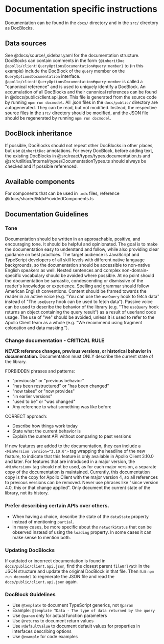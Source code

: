 # Documentation specific instructions

Documentation can be found in the `docs/` directory and in the `src/` directory as DocBlocks.

## Data sources

See @docs/source/\_sidebar.yaml for the documentation structure.
DocBlocks can contain comments in the form `{@inheritDoc @apollo/client!QueryOptionsDocumentation#query:member}` to (in this example) include the DocBlock of the `query` member on the `QueryOptionsDocumentation` interface. `@apollo/client!QueryOptionsDocumentation#query:member` is called a "canonical reference" and is used to uniquely identify a DocBlock.
An accumulation of all DocBlocks and their canonical references can be found in @docs/public/client.api.json. This file is generated from the source code by running `npm run docmodel`.
All .json files in the `docs/public/` directory are autogenerated. They can be read, but not modified. Instead, the respective source files in the `src/` directory should be modified, and the JSON file should be regenerated by running `npm run docmodel`.

## DocBlock inheritance

If possible, DocBlocks should not repeat other DocBlocks in other places, but use `@inheritDoc` annotations. For every DocBlock, before adding text, the existing DocBlocks in @src/react/types/types.documentation.ts and @src/utilities/internal/types/DocumentationTypes.ts should always be checked and if possible referenced.

## Available components

For components that can be used in `.mdx` files, reference @docs/shared/MdxProvidedComponents.ts

## Documentation Guidelines

### Tone

Documentation should be written in an approachable, positive, and encouraging tone. It should be helpful and opinionated. The goal is to make the documentation easy to understand and follow, while also providing clear guidance on best practices.
The target audience is JavaScript and TypeScript developers of all skill levels with different native language backgrounds, so the documentation should be accessible to non-native English speakers as well. Nested sentences and complex non-domain-specific vocabulary should be avoided where possible.
At no point should the documentation be sarcastic, condescending or dismissive of the reader's knowledge or experience.
Spelling and grammar should follow American English conventions.
Content should be framed towards the reader in an active voice (e.g. "You can use the `useQuery` hook to fetch data" instead of "The `useQuery` hook can be used to fetch data"). Passive voice can be used to describe the behavior of the library (e.g. "The `useQuery` hook returns an object containing the query result") as a result of userland code usage.
The use of "we" should be avoided, unless it is used to refer to the Apollo Client team as a whole (e.g. "We recommend using fragment colocation and data masking.").

### Change documentation - CRITICAL RULE

**NEVER reference changes, previous versions, or historical behavior in documentation.** Documentation must ONLY describe the current state of the library.

FORBIDDEN phrases and patterns:

- "previously" or "previous behavior"
- "has been restructured" or "has been changed"
- "now takes" or "now provides"
- "in earlier versions"
- "used to be" or "was changed"
- Any reference to what something was like before

CORRECT approach:

- Describe how things work today
- State what the current behavior is
- Explain the current API without comparing to past versions

If new features are added to the documentation, they can include a `<MinVersion version="3.10.0">` tag wrapping the headline of the new feature, to indicate that this feature is only available in Apollo Client 3.10.0 and later.
For features that are introduced in a major version, the `<MinVersion>` tag should not be used, as for each major version, a separate copy of the documentation is maintained.
Currently, this documentation copy is the copy for Apollo Client with the major version 4, so all references to previous versions can be removed.
Never use phrases like "since version 4.0, this or that change applied". Only document the current state of the library, not its history.

### Prefer describing certain APIs over others.

- When having a choice, describe the state of the `dataState` property instead of mentioning `partial`.
- In many cases, be more specific about the `networkStatus` that can be observed instead of using the `loading` property. In some cases it can make sense to mention both.

### Updating DocBlocks

If outdated or incorrect documentation is found in `docs/public/client.api.json`, find the closest parent `fileUrlPath` in the JSON structure and update the original DocBlock in that file. Then run `npm run docmodel` to regenerate the JSON file and read the `docs/public/client.api.json` again.

### DocBlock Guidelines

- Use `@template` to document TypeScript generics, not `@param`
- Example: `@template TData - The type of data returned by the query`
- Use `@param` only for actual function parameters
- Use `@returns` to document return values
- Use `@defaultValue` to document default values for properties in interfaces describing options
- Use `@example` for code examples

